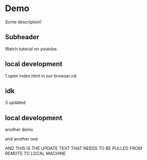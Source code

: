 # Demo

Some description!

## Subheader

Watch tutorial on youtube.

## local development

1.open index.html in our browser.cd

## idk

3 updated    

## local development

another demo

and another one

AND THIS IS THE UPDATE TEXT THAT NEEDS TO BE PULLED FROM REMOTE TO LOCAL MACHINE
